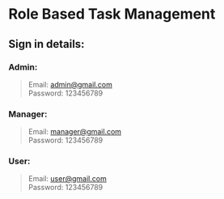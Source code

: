 # Role Based Task Management

## Sign in details:
### Admin:
> Email: admin@gmail.com  
Password: 123456789

### Manager:
> Email: manager@gmail.com  
Password: 123456789

### User:
> Email: user@gmail.com  
Password: 123456789
